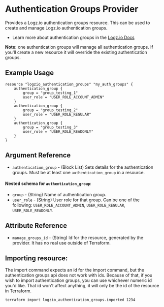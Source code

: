 # Authentication Groups Provider

Provides a Logz.io authentication groups resource. This can be used to create and manage Logz.io authentication groups.

* Learn more about authentication groups in the [Logz.io Docs](https://docs.logz.io/api/#tag/Authentication-groups)

**Note:** one authentication groups will manage all authentication groups. If you'll create a new resource it will override
the existing authentication groups.

## Example Usage

```hcl
resource "logzio_authentication_groups" "my_auth_groups" {
	authentication_group {
		group = "group_testing_1"
		user_role = "USER_ROLE_ACCOUNT_ADMIN"
	}
	authentication_group {
		group = "group_testing_2"
		user_role = "USER_ROLE_REGULAR"
	}
	authentication_group {
		group = "group_testing_3"
		user_role = "USER_ROLE_READONLY"
	}
}
```

## Argument Reference

* `authentication_group` - (Block List) Sets details for the authentication groups. Must be at least one `authentication_group` in a resource.

#### Nested schema for `authentication_group`:

* `group` - (String) Name of authentication group.
* `user_role` - (String) User role for that group. Can be one of the following: `USER_ROLE_ACCOUNT_ADMIN`, `USER_ROLE_REGULAR`, `USER_ROLE_READONLY`.

##  Attribute Reference
* `manage_groups_id` - (String) Id for the resource, generated by the provider. It has no real use outside of Terraform.

## Importing resource:

The import command expects an id for the import command, but the authentication groups api does not work with ids.
Because of that, if you wish to import authentication groups, you can use whichever numeric id you'd like.
That id won't affect anything, it will only be the id of the resource in Terraform.

```bash
terraform import logzio_authentication_groups.imported 1234
```
